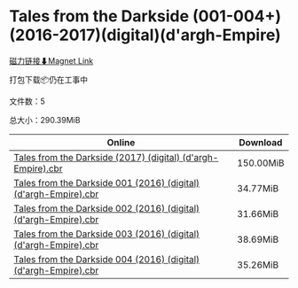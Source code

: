 # Tales from the Darkside (001-004+)(2016-2017)(digital)(d'argh-Empire)

[磁力链接⬇Magnet Link](magnet:?xt=urn:btih:e6b396bfe69f09d660977f45c2ca8749f1f80701&dn=Tales%20from%20the%20Darkside%20%28001-004%2B%29%282016-2017%29%28digital%29%28d%27argh-Empire%29)

打包下载📦仍在工事中

文件数：5

总大小：290.39MiB

Online | Download
--- | ---
[Tales from the Darkside (2017) (digital) (d'argh-Empire).cbr](https://github.com/alicewish/markdown/blob/master/comic/Tales-from-Darkside-2017-digital-dargh-Empire-cbr.md) | 150.00MiB
[Tales from the Darkside 001 (2016) (digital) (d'argh-Empire).cbr](https://github.com/alicewish/markdown/blob/master/comic/Tales-from-Darkside-001-2016-digital-dargh-Empire-cbr.md) | 34.77MiB
[Tales from the Darkside 002 (2016) (digital) (d'argh-Empire).cbr](https://github.com/alicewish/markdown/blob/master/comic/Tales-from-Darkside-002-2016-digital-dargh-Empire-cbr.md) | 31.66MiB
[Tales from the Darkside 003 (2016) (digital) (d'argh-Empire).cbr](https://github.com/alicewish/markdown/blob/master/comic/Tales-from-Darkside-003-2016-digital-dargh-Empire-cbr.md) | 38.69MiB
[Tales from the Darkside 004 (2016) (digital) (d'argh-Empire).cbr](https://github.com/alicewish/markdown/blob/master/comic/Tales-from-Darkside-004-2016-digital-dargh-Empire-cbr.md) | 35.26MiB